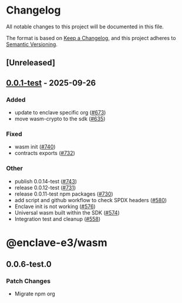 # Changelog
All notable changes to this project will be documented in this file.

The format is based on [Keep a Changelog](https://keepachangelog.com/en/1.0.0/),
and this project adheres to [Semantic Versioning](https://semver.org/spec/v2.0.0.html).

## [Unreleased]

## [0.0.1-test](https://github.com/gnosisguild/enclave/releases/tag/e3-wasm-v0.0.1-test) - 2025-09-26

### Added
- update to enclave specific org ([#673](https://github.com/gnosisguild/enclave/pull/673))
- move wasm-crypto to the sdk ([#635](https://github.com/gnosisguild/enclave/pull/635))

### Fixed
- wasm init ([#740](https://github.com/gnosisguild/enclave/pull/740))
- contracts exports ([#732](https://github.com/gnosisguild/enclave/pull/732))

### Other
- publish 0.0.14-test ([#743](https://github.com/gnosisguild/enclave/pull/743))
- release 0.0.12-test ([#731](https://github.com/gnosisguild/enclave/pull/731))
- release 0.0.11-test npm packages ([#730](https://github.com/gnosisguild/enclave/pull/730))
- add script and github workflow to check SPDX headers ([#580](https://github.com/gnosisguild/enclave/pull/580))
- Enclave init is not working ([#576](https://github.com/gnosisguild/enclave/pull/576))
- Universal wasm built within the SDK ([#574](https://github.com/gnosisguild/enclave/pull/574))
- Integration test and cleanup ([#558](https://github.com/gnosisguild/enclave/pull/558))
# @enclave-e3/wasm

## 0.0.6-test.0

### Patch Changes

- Migrate npm org
